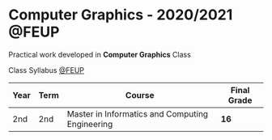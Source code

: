 # Computer Graphics - 2020/2021 @FEUP
Practical work developed in **Computer Graphics** Class

Class Syllabus [@FEUP](https://sigarra.up.pt/feup/en/ucurr_geral.ficha_uc_view?pv_ocorrencia_id=459476)

| **Year** | **Term**  | **Course** | **Final Grade** |
|   ---    |    ---    |    ---     |    ---          |
| 2nd | 2nd | Master in Informatics and Computing Engineering | **16** |
